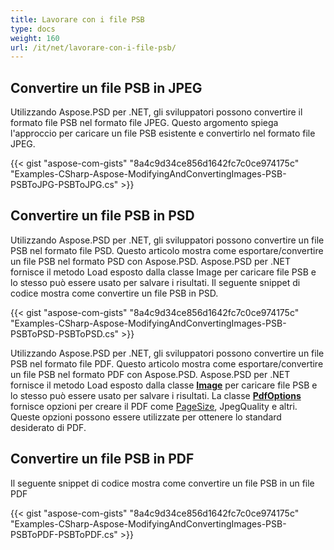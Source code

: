 ```yaml
---
title: Lavorare con i file PSB
type: docs
weight: 160
url: /it/net/lavorare-con-i-file-psb/
---
```



## **Convertire un file PSB in JPEG**
Utilizzando Aspose.PSD per .NET, gli sviluppatori possono convertire il formato file PSB nel formato file JPEG. Questo argomento spiega l'approccio per caricare un file PSB esistente e convertirlo nel formato file JPEG.


{{< gist "aspose-com-gists" "8a4c9d34ce856d1642fc7c0ce974175c" "Examples-CSharp-Aspose-ModifyingAndConvertingImages-PSB-PSBToJPG-PSBToJPG.cs" >}}

## **Convertire un file PSB in PSD**
Utilizzando Aspose.PSD per .NET, gli sviluppatori possono convertire un file PSB nel formato file PSD. Questo articolo mostra come esportare/convertire un file PSB nel formato PSD con Aspose.PSD. Aspose.PSD per .NET fornisce il metodo Load esposto dalla classe Image per caricare file PSB e lo stesso può essere usato per salvare i risultati. Il seguente snippet di codice mostra come convertire un file PSB in PSD.


{{< gist "aspose-com-gists" "8a4c9d34ce856d1642fc7c0ce974175c" "Examples-CSharp-Aspose-ModifyingAndConvertingImages-PSB-PSBToPSD-PSBToPSD.cs" >}}

Utilizzando Aspose.PSD per .NET, gli sviluppatori possono convertire un file PSB nel formato file PDF. Questo articolo mostra come esportare/convertire un file PSB nel formato PDF con Aspose.PSD. Aspose.PSD per .NET fornisce il metodo Load esposto dalla classe [**Image**](https://reference.aspose.com/psd/net/aspose.psd/image) per caricare file PSB e lo stesso può essere usato per salvare i risultati. La classe [**PdfOptions**](https://reference.aspose.com/psd/net/aspose.psd.imageoptions/pdfoptions) fornisce opzioni per creare il PDF come [PageSize](https://reference.aspose.com/psd/net/aspose.psd.imageoptions/pdfoptions/properties/pagesize), JpegQuality e altri. Queste opzioni possono essere utilizzate per ottenere lo standard desiderato di PDF.
## **Convertire un file PSB in PDF**

Il seguente snippet di codice mostra come convertire un file PSB in un file PDF

{{< gist "aspose-com-gists" "8a4c9d34ce856d1642fc7c0ce974175c" "Examples-CSharp-Aspose-ModifyingAndConvertingImages-PSB-PSBToPDF-PSBToPDF.cs" >}}
